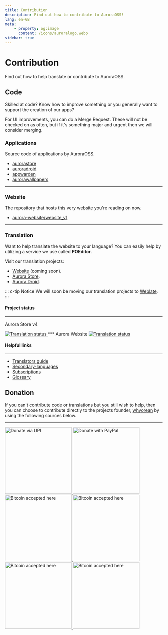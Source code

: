 ```yaml
---
title: Contribution
description: Find out how to contribute to AuroraOSS!
lang: en-GB
meta:
    - property: og:image
      content: /icons/auroralogo.webp
sidebar: true
---
```


# Contribution

Find out how to help translate or contribute to AuroraOSS.

## Code <code-icon color="#0aff50" />

Skilled at code? Know how to improve something or you generally want to support the creation of our apps?

For UI improvements, you can do a Merge Request. These will not be checked on as often, but if it's something major and urgent then we will consider merging.

### Applications <apps-icon color="#ff0040" />

Source code of applications by AuroraOSS.

-   [aurorastore](https://gitlab.com/auroraoss/aurorastore)
-   [auroradroid](https://gitlab.com/auroraoss/auroradroid)
-   [appwarden](https://gitlab.com/auroraoss/appwarden)
-   [aurorawallpapers](https://gitlab.com/auroraoss/aurorawallpapers)

---

### Website <brand-html5-icon color="#ff6421" />

The repository that hosts this very website you're reading on now.

-   [aurora-website/website_v1](https://github.com/aurora-website/website_v1)

---

### Translation <language-icon color="#72e8f7" />

Want to help translate the website to your language? You can easily help by utilizing a service we use called **POEditor**.

Visit our translation projects:

-   [Website](https://poeditor.com/join/project/54swaCpFXJ) (coming soon).
-   [Aurora Store](https://poeditor.com/join/project/54swaCpFXJ).
-   [Aurora Droid](https://poeditor.com/join/project/a9lzT3YrI4).

::: c-tip Notice
We will soon be moving our translation projects to [Weblate](https://hosted.weblate.org).
:::

#### Project status
***
Aurora Store v4

<a href="https://hosted.weblate.org/engage/aurora-store/">
	<img src="https://hosted.weblate.org/widgets/aurora-store/-/aurorastore-translations/multi-auto.svg" alt="Translation status" />
</a>
***
Aurora Website

<a href="https://hosted.weblate.org/engage/aurora-store/">
	<img src="https://hosted.weblate.org/widgets/aurora-store/-/aurorastore-translations/multi-auto.svg" alt="Translation status" />
</a>

#### Helpful links

---

- [Translators guide](https://docs.weblate.org/en/latest/user/translating.html)
- [Secondary-languages](https://docs.weblate.org/en/latest/user/profile.html#secondary-languages)
- [Subscriptions](https://docs.weblate.org/en/latest/user/profile.html#subscriptions)
- [Glossary](https://docs.weblate.org/en/latest/user/translating.html#glossary)

## Donation <coin-icon color="#ffc414" />

If you can't contribute code or translations but you still wish to help, then you can choose to contribute directly to the projects founder, [whyorean](https://gitlab.com/whyorean/) by using the following sources below.

---

<a href="/contribution/UPI/">
	<img style="border:0px;width:213px;" src="/assets/upibutton.webp" alt="Donate via UPI" />
</a>
<a href="http://www.paypal.me/AuroraDev" target="_blank" rel="noopener">
	<img style="border:0px;width:213px;" src="/assets/paypalbutton.webp" alt="Donate with PayPal" />
</a>
<a href="https://liberapay.com/whyorean/" target="_blank" rel="noopener">
	<img style="border:0px;width:213px;" src="/assets/liberapaybutton.webp" alt="Bitcoin accepted here" />
</a>

<a href="/contribution/BTC/" >
	<img style="border:0px;width:213px;" src="/assets/bitcoinbutton.webp" alt="Bitcoin accepted here" />
</a>
<a href="/contribution/BCH/" >
	<img style="border:0px;width:213px;" src="/assets/btcashbutton.webp" alt="Bitcoin accepted here" />
</a>
<a href="/contribution/ETH/" >
	<img style="border:0px;width:213px;" src="/assets/etherumbutton.webp" alt="Bitcoin accepted here" />
</a>
